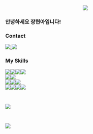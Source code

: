 <div align=center>
	<img src="https://capsule-render.vercel.app/api?type=waving&color=auto&height=200&section=header&text=Hi!%20It's%20Hyeonahhh!&fontSize=90" />	
</div>

<h3>안녕하세요 장현아입니다!</h3>

<h3>Contact</h3>
<a href="mailto:gusdk4640@gmail.com">
		<img src="https://img.shields.io/badge/Mail-30B980?style=flat&logo=Gmail&logoColor=white" />
</a>
<a href="https://www.notion.so/0b4fd84080cc4b9c96a1da77d189a867">
		<img src="https://img.shields.io/badge/Notion-000000?style=flat&logo=Notion&logoColor=white" />
</a>

<h3>My Skills</h3>
<div>
  <img src="https://img.shields.io/badge/Java-007396?style=flat&logo=Conda-Forge&logoColor=white" /><img src="https://img.shields.io/badge/Spring-6DB33F?style=flat&logo=Spring&logoColor=white" /><img src="https://img.shields.io/badge/SpringBoot-6DB33F?style=flat&logo=SpringBoot&logoColor=white" /><img src="https://img.shields.io/badge/Mybatis-000000?style=flat&logo=Fluentd&logoColor=white" />
<br>
  <img src="https://img.shields.io/badge/Python-3776AB?style=flat&logo=Python&logoColor=white" /><img src="https://img.shields.io/badge/Django-092E20?style=flat&logo=Django&logoColor=white" />
<br>
  <img src="https://img.shields.io/badge/Oracle%20SQL-F80000?style=flat&logo=Oracle&logoColor=white" /><img src="https://img.shields.io/badge/MySQL-4479A1?style=flat&logo=MySQL&logoColor=white" /><img src="https://img.shields.io/badge/MariaDB-003545?style=flat&logo=MariaDB&logoColor=white" />
 <br>
  <img src="https://img.shields.io/badge/C-A8B9CC?style=flat&logo=C&logoColor=white" /><img src="https://img.shields.io/badge/HTML-E34F26?style=flat&logo=Html5&logoColor=white" /><img src="https://img.shields.io/badge/CSS-1572B6?style=flat&logo=Css3&logoColor=white" /><img src="https://img.shields.io/badge/JS-F7DF1E?style=flat&logo=JavaScript&logoColor=white" />
</div>
<p/>
<br>
<p/>
<img src="https://github-readme-stats.vercel.app/api/top-langs/?username=hyeonahhh&layout=compact&show_icons=true&theme=solarized-light">
<p/>
<br>
<p/>
<img src="https://github-readme-stats.vercel.app/api?username=hyeonahhh&layout=compact&show_icons=true&theme=solarized-light">

